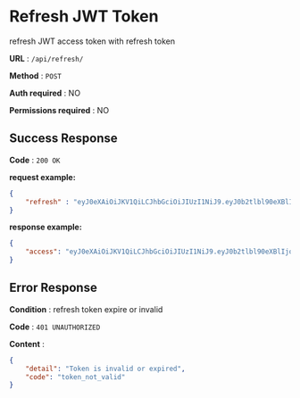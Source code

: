# Refresh JWT Token

refresh JWT access token with refresh token

**URL** : `/api/refresh/`

**Method** : `POST`

**Auth required** : NO

**Permissions required** : NO

## Success Response

**Code** : `200 OK`

**request example:**
```json
{
    "refresh" : "eyJ0eXAiOiJKV1QiLCJhbGciOiJIUzI1NiJ9.eyJ0b2tlbl90eXBlIjoicmVmcmVzaCIsImV4cCI6MTY1NjkzOTQwNCwiaWF0IjoxNjU2ODUzMDA0LCJqdGkiOiJlNTgzZGQwNDRiNjc0ZWMyODVkMWVkMTg5NWRiYjJiYSIsInVzZXJfaWQiOjF9.ZUk7I0WXxbSAOtucZJyUmZRtlj4YhUfBouk5S98Uf80"
}
```

**response example:**
```json
{
    "access": "eyJ0eXAiOiJKV1QiLCJhbGciOiJIUzI1NiJ9.eyJ0b2tlbl90eXBlIjoiYWNjZXNzIiwiZXhwIjoxNjU3NTQ2NDUxLCJpYXQiOjE2NTc1NDE2MDcsImp0aSI6ImQ4MDJlNjI0NGE3MjQ4NGNhZjU0ZDNiMjllYWFlMDg0IiwidXNlcl9pZCI6MX0.PJpTGK6O6syHckG8NdAlap_043omDjn8EZidFpGp3PI"
}
```

## Error Response

**Condition** : refresh token expire or invalid

**Code** : `401 UNAUTHORIZED`

**Content** : 
```json
{
    "detail": "Token is invalid or expired",
    "code": "token_not_valid"
}
```
